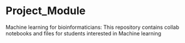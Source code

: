 # Project_Module
Machine learning for bioinformaticians:
This repository contains collab notebooks and files for students interested in Machine learning
